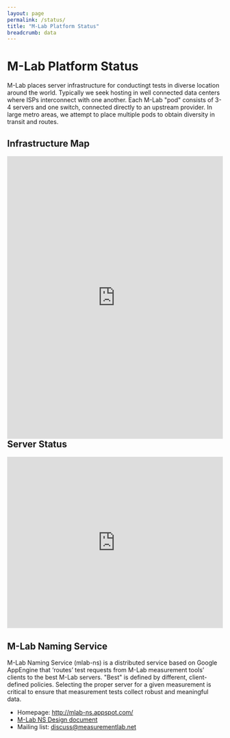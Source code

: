 ```yaml
---
layout: page
permalink: /status/
title: "M-Lab Platform Status"
breadcrumb: data
---
```


# M-Lab Platform Status

M-Lab places server infrastructure for conductingt tests in diverse location around the world. Typically we seek hosting in well connected data centers where ISPs interconnect with one another. Each M-Lab "pod" consists of 3-4 servers and one switch, connected directly to an upstream provider. In large metro areas, we attempt to place multiple pods to obtain diversity in transit and routes.

## Infrastructure Map

<p><iframe src="https://mlab-ns.appspot.com/admin/map/ipv4/all" width="100%" height="660" frameborder="0" marginwidth="0" marginheight="0" scrolling="no" align="left"></iframe></p>

## Server Status

<p><iframe src="https://mlab-ns.appspot.com/admin/sliver_tools" width="100%" height="400" frameborder="0" marginwidth="0" marginheight="0" scrolling="yes"></iframe></p>

## M-Lab Naming Service

M-Lab Naming Service (mlab-ns) is a distributed service based on Google AppEngine that ‘routes’ test requests from M-Lab measurement tools’ clients to the best M-Lab servers. "Best" is defined by different, client-defined policies. Selecting the proper server for a given measurement is critical to ensure that measurement tests collect robust and meaningful data.

- Homepage: <http://mlab-ns.appspot.com/>
- [M-Lab NS Design
  document](https://docs.google.com/a/google.com/document/d/1eJhS75EZHDLmC6exggStr_b1euiR24_MVBJc1L6eH2c/view)
- Mailing list:
  [discuss@measurementlab.net](https://groups.google.com/a/measurementlab.net/forum/#!forum/discuss)
